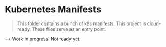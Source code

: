 # Kubernetes Manifests
>This folder contains a bunch of k8s manifests. This project is cloud-ready. These files serve as an entry point.

--> Work in progress! Not ready yet.